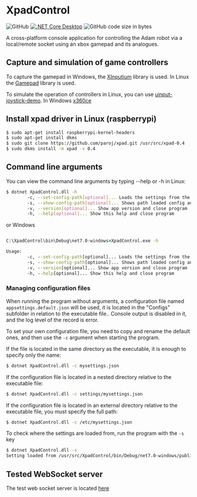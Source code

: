 # XpadControl

![GitHub](https://img.shields.io/github/license/Adam-Software/XpadControl) [![.NET Core Desktop](https://github.com/Adam-Software/XpadControl/actions/workflows/dotnet-desktop.yml/badge.svg)](https://github.com/Adam-Software/XpadControl/actions/workflows/dotnet-desktop.yml) ![GitHub code size in bytes](https://img.shields.io/github/languages/code-size/Adam-Software/XpadControl)



A cross-platform console application  for controlling the Adam robot via a local/remote socket using an xbox gamepad and its analogues.

## Capture and simulation of game controllers

To capture the gamepad in Windows, the [XInputium](https://github.com/AderitoSilva/XInputium) library is used. In Linux the [Gamepad](https://github.com/nahueltaibo/gamepad) library is used.

To simulate the operation of controllers in Linux, you can use [uinput-joystick-demo](https://github.com/GrantEdwards/uinput-joystick-demo). In Windows [x360ce](https://github.com/x360ce/x360ce)

## Install xpad driver in Linux (raspberrypi)

```bash
$ sudo apt-get install raspberrypi-kernel-headers
$ sudo apt-get install dkms 
$ sudo git clone https://github.com/paroj/xpad.git /usr/src/xpad-0.4
$ sudo dkms install -m xpad -v 0.4
```

## Command line arguments

You can view the command line arguments by typing --help or -h in Linux:

```bash
$ dotnet XpadControl.dll -h
        -c, --set-config-path[optional]... Loads the settings from the specified configuration file path and runs the program
        -s, --show-config-path[optional]... Shows path loaded config and close program
        -v, --version[optional]... Show app version and close program
        -h, --help[optional]... Show this help and close program
```

or Windows

```cmd

C:\XpadControl\bin\Debug\net7.0-windows>XpadControl.exe -h

Usage:
        -c, --set-config-path[optional]... Loads the settings from the specified configuration file path and runs the program
        -s, --show-config-path[optional]... Shows path loaded config and close program
        -v, --version[optional]... Show app version and close program
        -h, --help[optional]... Show this help and close program
```

### Managing configuration files

When running the program without arguments, a configuration file named `appsettings.default.json` will be used, it is located in the "Configs" subfolder in relation to the executable file..
Console output is disabled in it, and the log level of the record is error.

To set your own configuration file, you need to copy and rename the default ones, and then use the `-c` argument when starting the program.

If the file is located in the same directory as the executable, it is enough to specify only the name:

```bash
$ dotnet XpadControl.dll -c mysettings.json

```

If the configuration file is located in a nested directory relative to the executable file:

```bash
$ dotnet XpadControl.dll -c settings/mysettings.json

```

If the configuration file is located in an external directory relative to the executable file, you must specify the full path:

```bash
$ dotnet XpadControl.dll -c /etc/mysettings.json

```

To check where the settings are loaded from, run the program with the `-s` key

```bash
$ dotnet XpadControl.dll -s
Setting loaded from /usr/src/XpadControl/bin/Debug/net7.0-windows/publish/Configs/appsettings.default.json
```

### 

## Tested WebSocket server

The test web socket server is located [here](https://raw.githubusercontent.com/Adam-Software/Adam-SDK/main/servers/GamepadDebugServer.py)



